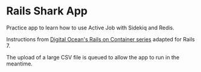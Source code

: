# Rails Shark App

Practice app to learn how to use Active Job with Sidekiq and Redis.

Instructions from [Digital Ocean's Rails on Container series](https://www.digitalocean.com/community/tutorial_series/rails-on-containers) adapted for Rails 7.

The upload of a large CSV file is queued to allow the app to run in the meantime.